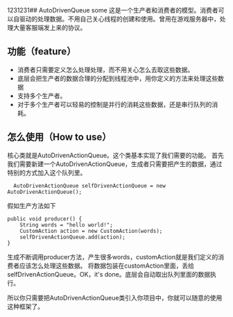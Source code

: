 1231231## AutoDrivenQueue some
这是一个生产者和消费者的模型。消费者可以自驱动的处理数据。不用自己关心线程的创建和使用。曾用在游戏服务器中，处理大量客服端发上来的协议。

## 功能（feature）
- 消费者只需要定义怎么处理处理，而不用关心怎么去取这些数据。
- 底层会把生产者的数据合理的分配到线程池中，用你定义的方法来处理这些数据
- 支持多个生产者。
- 对于多个生产者可以轻易的控制是并行的消耗这些数据，还是串行队列的消耗。

## 怎么使用（How to use）

核心类就是AutoDrivenActionQueue。这个类基本实现了我们需要的功能。
首先我们需要新建一个AutoDrivenActionQueue，生成者只需要把产生的数据，通过特别的方式加入这个队列里。
```
  AutoDrivenActionQueue selfDrivenActionQueue = new AutoDrivenActionQueue();
```

假如生产方法如下
```
public void producer() {
	String words = "hello world!";
	CustomAction action = new CustomAction(words);
	selfDrivenActionQueue.add(action);
}
```
生成不断调用producer方法，产生很多words，customAction就是我们定义的消费者应该怎么处理这些数据。
将数据包装在customAction里面，丢给selfDrivenActionQueue。OK，it's done。底层会自动取出队列里面的数据执行。

所以你只需要把AutoDrivenActionQueue类引入你项目中，你就可以随意的使用这种框架了。
